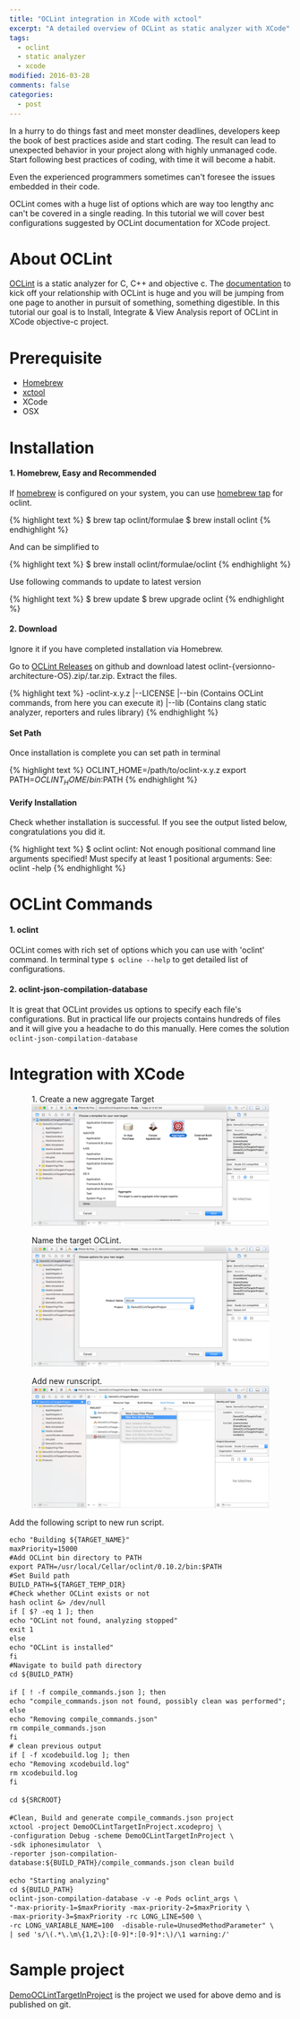 ```yaml
---
title: "OCLint integration in XCode with xctool"
excerpt: "A detailed overview of OCLint as static analyzer with XCode"
tags: 
  - oclint
  - static analyzer
  - xcode
modified: 2016-03-28
comments: false
categories:
  - post
---
```


In a hurry to do things fast and meet monster deadlines, developers keep the book of best practices aside and start coding. The result can lead to unexpected behavior in your project along with highly unmanaged code. Start following best practices of coding, with time it will become a habit.

Even the experienced programmers sometimes can't foresee the issues embedded in their code. 

OCLint comes with a huge list of options which are way too lengthy anc can't be covered in a single reading. In this tutorial we will cover best configurations suggested by OCLint documentation for XCode project.

# About OCLint
<!--OCLInt stands for ??, developed by person company.-->

[OCLint](http://oclint.org/) is a static analyzer for C, C++ and objective c. The [documentation](http://docs.oclint.org/en/stable/) to kick off your relationship with OCLint is huge and you will be jumping from one page to another in pursuit of something, something digestible. In this tutorial our goal is to Install, Integrate & View Analysis report of OCLint in XCode objective-c project. 

# Prerequisite
- [Homebrew](http://brew.sh/)
- [xctool](https://github.com/facebook/xctool)
- XCode
- OSX

# Installation

#### 1. Homebrew, Easy and Recommended

If [homebrew](http://brew.sh/) is configured on your system, you can use [homebrew tap](https://github.com/oclint/homebrew-formulae) for oclint.

{% highlight text %}
$ brew tap oclint/formulae
$ brew install oclint
{% endhighlight %}

And can be simplified to

{% highlight text %}
$ brew install oclint/formulae/oclint
{% endhighlight %}

Use following commands to update to latest version

{% highlight text %}
$ brew update
$ brew upgrade oclint
{% endhighlight %}


#### 2. Download
Ignore it if you have completed installation via Homebrew. 

Go to [OCLint Releases](https://github.com/oclint/oclint/releases) on github and download latest oclint-{versionno-architecture-OS}.zip/.tar.zip. Extract the files.

{% highlight text %}
-oclint-x.y.z
  |--LICENSE
  |--bin (Contains OCLint commands, from here you can execute it)
  |--lib (Contains clang static analyzer, reporters and rules library)
{% endhighlight %}

#### Set Path
Once installation is complete you can set path in terminal

{% highlight text %}
OCLINT_HOME=/path/to/oclint-x.y.z
export PATH=$OCLINT_HOME/bin:$PATH
{% endhighlight %}

#### Verify Installation
Check whether installation is successful. If you see the output listed below, congratulations you did it.

{% highlight text %}
$ oclint
oclint: Not enough positional command line arguments specified!
Must specify at least 1 positional arguments: See: oclint -help
{% endhighlight %}


# OCLint Commands 

#### 1. oclint
OCLint comes with rich set of options which you can use with 'oclint' command. In terminal type `$ ocline --help` to get detailed list of configurations.

#### 2. oclint-json-compilation-database
It is great that OCLint provides us options to specify each file's configurations. But in practical life our projects contains hundreds of files and it will give you a headache to do this manually. Here comes the solution `oclint-json-compilation-database`

# Integration with XCode

<figure>
<figcaption>1. Create a new aggregate Target</figcaption>
<a href="/images/OCLintInXCodeAndXCTool/XCodeNewAggregateTarget.png"><img src="/images/OCLintInXCodeAndXCTool/XCodeNewAggregateTarget.png"></a>
</figure>

<figure>
<figcaption>Name the target OCLint.</figcaption>
<a href="/images/OCLintInXCodeAndXCTool/XCodeNewAggregateTarget2.png"><img src="/images/OCLintInXCodeAndXCTool/XCodeNewAggregateTarget2.png"></a>
</figure>

<figure>
<figcaption>Add new runscript.</figcaption>
<a href="/images/OCLintInXCodeAndXCTool/AddNewRunScript.png"><img src="/images/OCLintInXCodeAndXCTool/AddNewRunScript.png"></a>
</figure>

Add the following script to new run script.

~~~ shell
echo "Building ${TARGET_NAME}"
maxPriority=15000
#Add OCLint bin directory to PATH
export PATH=/usr/local/Cellar/oclint/0.10.2/bin:$PATH
#Set Build path
BUILD_PATH=${TARGET_TEMP_DIR}
#Check whether OCLint exists or not
hash oclint &> /dev/null
if [ $? -eq 1 ]; then
echo "OCLint not found, analyzing stopped"
exit 1
else
echo "OCLint is installed"
fi
#Navigate to build path directory
cd ${BUILD_PATH}

if [ ! -f compile_commands.json ]; then
echo "compile_commands.json not found, possibly clean was performed";
else
echo "Removing compile_commands.json"
rm compile_commands.json
fi
# clean previous output
if [ -f xcodebuild.log ]; then
echo "Removing xcodebuild.log"
rm xcodebuild.log
fi

cd ${SRCROOT}

#Clean, Build and generate compile_commands.json project
xctool -project DemoOCLintTargetInProject.xcodeproj \
-configuration Debug -scheme DemoOCLintTargetInProject \
-sdk iphonesimulator  \
-reporter json-compilation-database:${BUILD_PATH}/compile_commands.json clean build

echo "Starting analyzing"
cd ${BUILD_PATH}
oclint-json-compilation-database -v -e Pods oclint_args \
"-max-priority-1=$maxPriority -max-priority-2=$maxPriority \
-max-priority-3=$maxPriority -rc LONG_LINE=500 \
-rc LONG_VARIABLE_NAME=100  -disable-rule=UnusedMethodParameter" \
| sed 's/\(.*\.\m\{1,2\}:[0-9]*:[0-9]*:\)/\1 warning:/'

~~~

# Sample project
[DemoOCLintTargetInProject](https://github.com/nabeelarif/DemoOCLintTargetInProject) is the project we used for above demo and is published on git.

<!--#Where to go from here?-->
<!---->
<!--#Wanna Master OCLint?-->
<!---->
<!--#TODO-->
<!--- http://codingfingers.com/index.html%3Fp=11065.html-->
<!--- https://gavrix.wordpress.com/2013/02/28/integrating-oclint-in-xcode/-->
